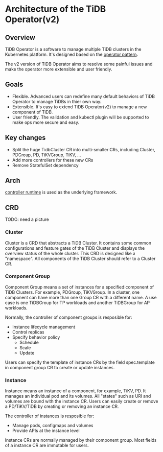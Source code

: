# Architecture of the TiDB Operator(v2)

## Overview

TiDB Operator is a software to manage multiple TiDB clusters in the Kubernetes platform. It's designed based on the [operator pattern](https://kubernetes.io/docs/concepts/extend-kubernetes/operator/).

The v2 version of TiDB Operator aims to resolve some painful issues and make the operator more extensible and user friendly.

## Goals

- Flexible. Advanced users can redefine many default behaviors of TiDB Operator to manage TiDBs in thier own way.
- Extensible. It's easy to extend TiDB Operator(v2) to manage a new component of TiDB.
- User friendly. The validation and kubectl plugin will be supported to make ops more secure and easy.

## Key changes

- Split the huge TidbCluster CR into multi-smaller CRs, including Cluster, PDGroup, PD, TiKVGroup, TiKV, ...
- Add more controllers for these new CRs
- Remove StatefulSet dependency

## Arch

[controller runtime](https://github.com/kubernetes-sigs/controller-runtime) is used as the underlying framework.

## CRD

TODO: need a picture

### Cluster

Cluster is a CRD that abstracts a TiDB Cluster. It contains some common configurations and feature gates of the TiDB Cluster and displays the overview status of the whole cluster. This CRD is designed like a "namespace". All components of the TiDB Cluster should refer to a Cluster CR.

### Component Group

Component Group means a set of instances for a specified component of TiDB Clusters. For example, PDGroup, TiKVGroup. In a cluster, one component can have more than one Group CR with a different name. A use case is one TiDBGroup for TP workloads and another TiDBGroup for AP workloads.

Normally, the controller of component groups is resposible for:

- Instance lifecycle management
- Control replicas
- Specify behavior policy
  - Schedule
  - Scale
  - Update

Users can specify the template of instance CRs by the field spec.template in component group CR to create or update instances.

### Instance

Instance means an instance of a component, for example, TiKV, PD. It manages an individual pod and its volumes. All "states" such as URI and volumes are bound with the instance CR. Users can easily create or remove a PD/TiKV/TiDB by creating or removing an instance CR.

The controller of instances is resposible for:
- Manage pods, configmaps and volumes
- Provide APIs at the instance level

Instance CRs are normally managed by their component group. Most fields of a instance CR are immutable for users.
